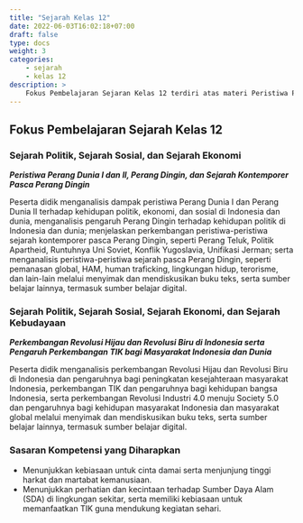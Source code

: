 ```yaml
---
title: "Sejarah Kelas 12"
date: 2022-06-03T16:02:18+07:00
draft: false
type: docs
weight: 3
categories:
    - sejarah
    - kelas 12
description: >
    Fokus Pembelajaran Sejaran Kelas 12 terdiri atas materi Peristiwa Perang Dunia I dan II, Perang Dingin, dan Sejarah Kontemporer Pasca Perang Dingin serta bahasan tentang Perkembangan Revolusi Hijau dan Revolusi Biru di Indonesia serta Pengaruh Perkembangan TIK bagi Masyarakat Indonesia dan Dunia
---
```


## Fokus Pembelajaran Sejarah Kelas 12
### Sejarah Politik, Sejarah Sosial, dan Sejarah Ekonomi
***Peristiwa Perang Dunia I dan II, Perang Dingin, dan Sejarah Kontemporer Pasca Perang Dingin***

Peserta didik menganalisis dampak peristiwa Perang Dunia I dan Perang Dunia II terhadap kehidupan politik, ekonomi, dan sosial di Indonesia dan dunia, menganalisis pengaruh Perang Dingin terhadap kehidupan politik di Indonesia dan dunia; menjelaskan perkembangan peristiwa-peristiwa sejarah kontemporer pasca Perang Dingin, seperti Perang Teluk, Politik Apartheid, Runtuhnya Uni Soviet, Konflik Yugoslavia, Unifikasi Jerman; serta menganalisis peristiwa-peristiwa sejarah pasca Perang Dingin, seperti pemanasan global, HAM, human traficking, lingkungan hidup, terorisme, dan lain-lain melalui menyimak dan mendiskusikan buku teks, serta sumber belajar lainnya, termasuk sumber belajar digital.

### Sejarah Politik, Sejarah Sosial, Sejarah Ekonomi, dan Sejarah Kebudayaan
***Perkembangan Revolusi Hijau dan Revolusi Biru di Indonesia serta Pengaruh Perkembangan TIK bagi Masyarakat Indonesia dan Dunia***

Peserta didik menganalisis perkembangan Revolusi Hijau dan Revolusi Biru di Indonesia dan pengaruhnya bagi peningkatan kesejahteraan masyarakat Indonesia, perkembangan TIK dan pengaruhnya bagi kehidupan bangsa Indonesia, serta perkembangan Revolusi Industri 4.0 menuju Society 5.0 dan pengaruhnya bagi kehidupan masyarakat Indonesia dan masyarakat global melalui menyimak dan mendiskusikan buku teks, serta sumber belajar lainnya, termasuk sumber belajar digital.
### Sasaran Kompetensi yang Diharapkan
- Menunjukkan kebiasaan untuk cinta damai serta menjunjung tinggi harkat dan martabat kemanusiaan.
- Menunjukkan perhatian dan kecintaan terhadap Sumber Daya Alam (SDA) di lingkungan sekitar, serta memiliki kebiasaan untuk memanfaatkan TIK guna mendukung kegiatan sehari.